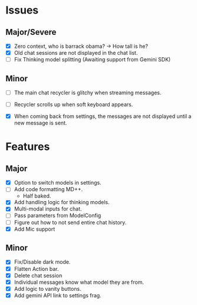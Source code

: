 # Issues

## Major/Severe
- [x] Zero context, who is barrack obama? -> How tall is he?
- [x] Old chat sessions are not displayed in the chat list.
- [ ] Fix Thinking model splitting (Awaiting support from Gemini SDK)

## Minor
- [ ] The main chat recycler is glitchy when streaming messages.
- [ ] Recycler scrolls up when soft keyboard appears.
- [x] When coming back from settings, the messages are not displayed until a new message is sent.


# Features

## Major
- [x] Option to switch models in settings.
- [ ] Add code formatting MD++.
  - Half baked.
- [x] Add handling logic for thinking models.
- [x] Multi-modal inputs for chat.
- [ ] Pass parameters from ModelConfig
- [ ] Figure out how to not send entire chat history.
- [x] Add Mic support

## Minor
- [x] Fix/Disable dark mode.
- [x] Flatten Action bar.
- [x] Delete chat session
- [x] Individual messages know what model they are from.
- [x] Add logic to vanity buttons.
- [x] Add gemini API link to settings frag.

